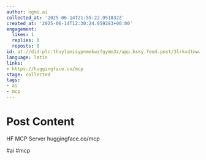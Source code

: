 ```yaml
---
author: ngmi.ai
collected_at: '2025-06-14T21:55:22.951832Z'
created_at: '2025-06-14T12:30:24.059283+00:00'
engagement:
  likes: 1
  replies: 0
  reposts: 0
id: at://did:plc:thuylqmisypnmekwzfgymm3z/app.bsky.feed.post/3lrkxdtnww52f
language: latin
links:
- https://huggingface.co/mcp
stage: collected
tags:
- ai
- mcp
---
```


# Post Content

HF MCP Server huggingface.co/mcp

#ai #mcp